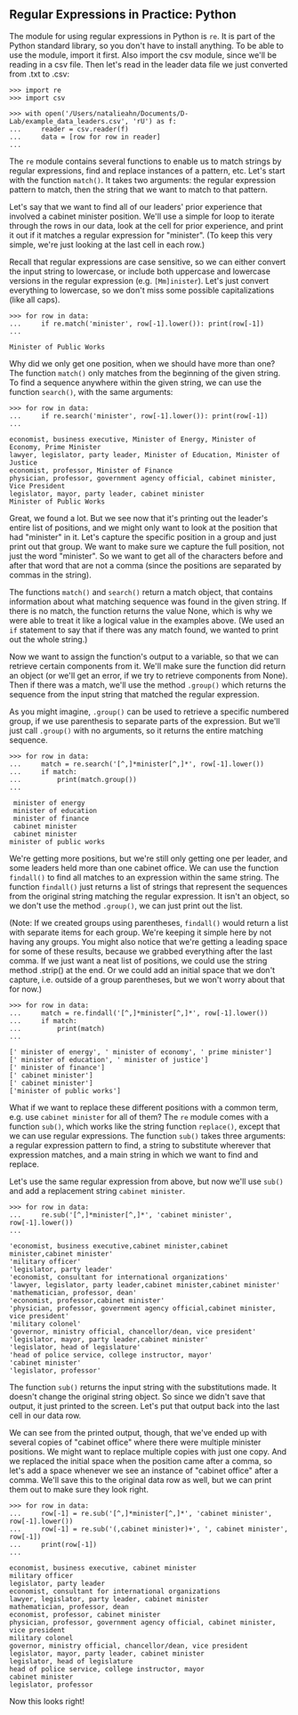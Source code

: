 ## Regular Expressions in Practice: Python

The module for using regular expressions in Python is `re`. It is part of the Python standard library, so you don't have to install 
anything. To be able to use the module, import it first. Also import the csv module, since we'll be reading in a csv file. Then
let's read in the leader data file we just converted from .txt to .csv:

~~~ {.input}
>>> import re
>>> import csv

>>> with open('/Users/natalieahn/Documents/D-Lab/example_data_leaders.csv', 'rU') as f:
...     reader = csv.reader(f)
...     data = [row for row in reader]
...
~~~

The `re` module contains several functions to enable us to match strings by regular expressions, find and replace instances
of a pattern, etc. Let's start with the function `match()`. It takes two arguments: the regular expression pattern to match,
then the string that we want to match to that pattern.

Let's say that we want to find all of our leaders' prior experience that involved a cabinet minister position. We'll use
a simple for loop to iterate through the rows in our data, look at the cell for prior experience, and print it out if it matches
a regular expression for "minister". (To keep this very simple, we're just looking at the last cell in each row.)

Recall that regular expressions are case sensitive, so we can either convert the input string to lowercase, or include both
uppercase and lowercase versions in the regular expression (e.g. `[Mm]inister`). Let's just convert everything to lowercase,
so we don't miss some possible capitalizations (like all caps).

~~~ {.input}
>>> for row in data:
...     if re.match('minister', row[-1].lower()): print(row[-1])
...
~~~
~~~ {.output}
Minister of Public Works
~~~

Why did we only get one position, when we should have more than one? The function `match()` only matches from the beginning of
the given string. To find a sequence anywhere within the given string, we can use the function `search()`, with the same arguments:

~~~ {.input}
>>> for row in data:
...     if re.search('minister', row[-1].lower()): print(row[-1])
...
~~~
~~~ {.output}
economist, business executive, Minister of Energy, Minister of Economy, Prime Minister
lawyer, legislator, party leader, Minister of Education, Minister of Justice
economist, professor, Minister of Finance
physician, professor, government agency official, cabinet minister, Vice President
legislator, mayor, party leader, cabinet minister
Minister of Public Works
~~~

Great, we found a lot. But we see now that it's printing out the leader's entire list of positions, and we might only want
to look at the position that had "minister" in it. Let's capture the specific position in a group and just print out that
group. We want to make sure we capture the full position, not just the word "minister". So we want to get all of
the characters before and after that word that are not a comma (since the positions are separated by commas in the string).

The functions `match()` and `search()` return a match object, that contains information about what matching sequence
was found in the given string. If there is no match, the function returns the value None, which is why we were able to treat
it like a logical value in the examples above. (We used an `if` statement to say that if there was any match found, we
wanted to print out the whole string.)

Now we want to assign the function's output to a variable, so that we can retrieve certain components from it. We'll make sure
the function did return an object (or we'll get an error, if we try to retrieve components from None). Then if there was a match,
we'll use the method `.group()` which returns the sequence from the input string that matched the regular expression.

As you might imagine, `.group()` can be used to retrieve a specific numbered group, if we use parenthesis to separate parts of the
expression. But we'll just call `.group()` with no arguments, so it returns the entire matching sequence.

~~~ {.input}
>>> for row in data:
...     match = re.search('[^,]*minister[^,]*', row[-1].lower())
...     if match:
...         print(match.group())
...
~~~
~~~ {.output}
 minister of energy
 minister of education
 minister of finance
 cabinet minister
 cabinet minister
minister of public works
~~~

We're getting more positions, but we're still only getting one per leader, and some leaders held more than one cabinet office. We can use
the function `findall()` to find all matches to an expression within the same string. The function `findall()` just returns a list of
strings that represent the sequences from the original string matching the regular expression. It isn't an object, so we don't use the method `.group()`, we can just print out the list.

(Note: If we created groups using parentheses, `findall()` would return a list with separate items for each group. We're keeping it simple here by not having any groups. You might also notice that we're getting a leading space for some of these results, because we grabbed everything after the last comma. If we just want a neat list of positions, we could use the string method .strip() at the end. Or we could add an initial space that we don't capture, i.e. outside of a group parentheses, but we won't worry about that for now.)

~~~ {.input}
>>> for row in data:
...     match = re.findall('[^,]*minister[^,]*', row[-1].lower())
...     if match:
...         print(match)
...
~~~
~~~ {.output}
[' minister of energy', ' minister of economy', ' prime minister']
[' minister of education', ' minister of justice']
[' minister of finance']
[' cabinet minister']
[' cabinet minister']
['minister of public works']
~~~

What if we want to replace these different positions with a common term, e.g. use `cabinet minister` for all of them? The `re` module
comes with a function `sub()`, which works like the string function `replace()`, except that we can use regular expressions. The function
`sub()` takes three arguments: a regular expression pattern to find, a string to substitute wherever that expression matches, and a main
string in which we want to find and replace.

Let's use the same regular expression from above, but now we'll use `sub()` and add a replacement string `cabinet minister`.

~~~ {.input}
>>> for row in data:
...     re.sub('[^,]*minister[^,]*', 'cabinet minister', row[-1].lower())
...
~~~
~~~ {.output}
'economist, business executive,cabinet minister,cabinet minister,cabinet minister'
'military officer'
'legislator, party leader'
'economist, consultant for international organizations'
'lawyer, legislator, party leader,cabinet minister,cabinet minister'
'mathematician, professor, dean'
'economist, professor,cabinet minister'
'physician, professor, government agency official,cabinet minister, vice president'
'military colonel'
'governor, ministry official, chancellor/dean, vice president'
'legislator, mayor, party leader,cabinet minister'
'legislator, head of legislature'
'head of police service, college instructor, mayor'
'cabinet minister'
'legislator, professor'
~~~

The function `sub()` returns the input string with the substitutions made. It doesn't change the original string object. So since
we didn't save that output, it just printed to the screen. Let's put that output back into the last cell in our data row.

We can see from the printed output, though, that we've ended up with several copies of "cabinet office" where there were multiple
minister positions. We might want to replace multiple copies with just one copy. And we replaced the initial space when the position
came after a comma, so let's add a space whenever we see an instance of "cabinet office" after a comma. We'll save this to the
original data row as well, but we can print them out to make sure they look right.

~~~ {.input}
>>> for row in data:
...     row[-1] = re.sub('[^,]*minister[^,]*', 'cabinet minister', row[-1].lower())
...     row[-1] = re.sub('(,cabinet minister)+', ', cabinet minister', row[-1])
...     print(row[-1])
...
~~~
~~~ {.output}
economist, business executive, cabinet minister
military officer
legislator, party leader
economist, consultant for international organizations
lawyer, legislator, party leader, cabinet minister
mathematician, professor, dean
economist, professor, cabinet minister
physician, professor, government agency official, cabinet minister, vice president
military colonel
governor, ministry official, chancellor/dean, vice president
legislator, mayor, party leader, cabinet minister
legislator, head of legislature
head of police service, college instructor, mayor
cabinet minister
legislator, professor
~~~

Now this looks right!
